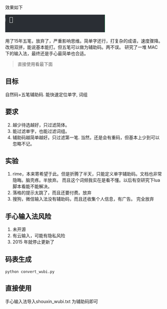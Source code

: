 
效果如下

![iShot_2023-12-12_18.53.55](assets/iShot_2023-12-12_18.53.55.gif)

用了15年五笔，放弃了，严重影响思维。简单字还行，打复杂的成语，速度骤降。
改用双拼，能说基本能打。但五笔可以做为辅助码。两不误。
研究了一堆 MAC 下的输入法，最终还是手心最简单也合适。

> 直接使用看最下面




## 目标
自然码+五笔辅助码. 能快速定位单字, 词组

## 要求
2. 越少待选越好，只过滤简体。
3. 能过滤单字，也能过滤词组。
4. 辅助码越简单越好。只过滤第一笔. 当然，还是会有重码，但基本上少到可以忽略不记。


## 实验
1. rime，本来寄希望于此。但是折腾了半天，只能定义单字辅助码。文档也非常隐晦。脑壳疼。半放弃。 而且这个词频我实在是看不懂。以后有空研究下lua 脚本看能不能解决。
2. 落格的提示太跳了，而且还要付费。放弃
3. 搜狗，微信输入法没有辅助码，而且还收集个人信息，有广告。 完全放弃


## 手心输入法风险
1. 未开源
2. 有云输入，可能有隐私风险
3. 2015 年就停止更新了


## 码表生成
```
python convert_wubi.py
```

## 直接使用
手心输入法导入shouxin_wubi.txt 为辅助码即可



